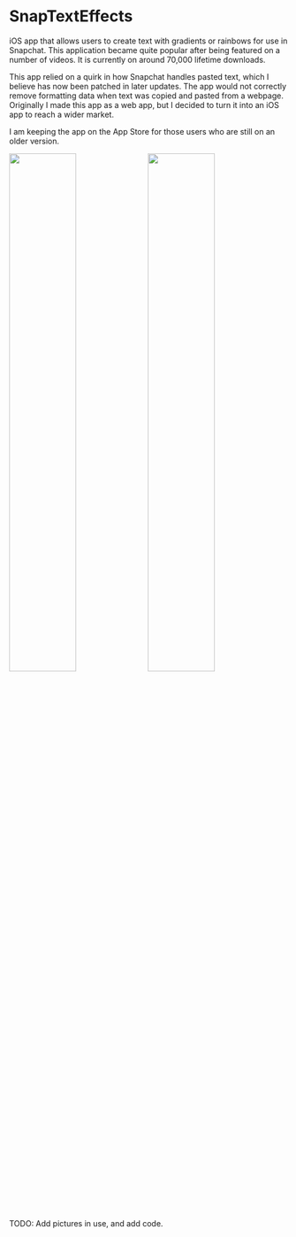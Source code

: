 # SnapTextEffects

iOS app that allows users to create text with gradients or rainbows for use in Snapchat. This application became quite popular after being featured on a number of videos. It is currently on around 70,000 lifetime downloads. 


This app relied on a quirk in how Snapchat handles pasted text, which I believe has now been patched in later updates. The app would not correctly remove formatting data when text was copied and pasted from a webpage. Originally I made this app as a web app, but I decided to turn it into an iOS app to reach a wider market.

I am keeping the app on the App Store for those users who are still on an older version.

<p float="left">
  <img src="https://user-images.githubusercontent.com/34778680/34326476-27013206-e8a5-11e7-9530-01796e1a605d.png" width="49%" />
  <img src="https://user-images.githubusercontent.com/34778680/34326475-26e81ad2-e8a5-11e7-96cc-f7ccd6a3d5be.png" width="49%" /> 

</p>


TODO: Add pictures in use, and add code.

